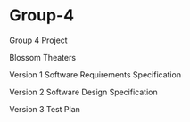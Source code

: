 # Group-4
Group 4 Project

Blossom Theaters

Version 1
Software Requirements Specification

Version 2
Software Design Specification

Version 3
Test Plan

